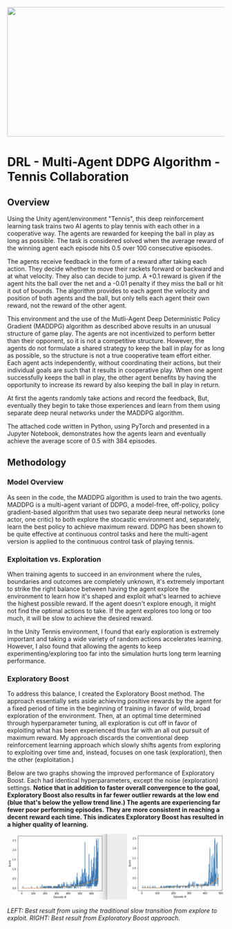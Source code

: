 <img src="https://s3.amazonaws.com/video.udacity-data.com/topher/2018/May/5af7955a_tennis/tennis.png" width="600" height="300">

# DRL - Multi-Agent DDPG Algorithm - Tennis Collaboration

## Overview
Using the Unity agent/environment "Tennis", this deep reinforcement learning task trains two AI agents to play tennis with each other in a cooperative way. The agents are rewarded for keeping the ball in play as long as possible. The task is considered solved when the average reward of the winning agent each episode hits 0.5 over 100 consecutive episodes.

The agents receive feedback in the form of a reward after taking each action. They decide whether to move their rackets forward or backward and at what velocity. They also can decide to jump. A +0.1 reward is given if the agent hits the ball over the net and a -0.01 penalty if they miss the ball or hit it out of bounds. The algorithm provides to each agent the velocity and position of both agents and the ball, but only tells each agent their own reward, not the reward of the other agent.

This environment and the use of the Mutli-Agent Deep Deterministic Policy Gradient (MADDPG) algorithm as described above results in an unusual structure of game play. The agents are not incentivized to perform better than their opponent, so it is not a competitive structure. However, the agents do not formulate a shared strategy to keep the ball in play for as long as possible, so the structure is not a true cooperative team effort either. Each agent acts independently, without coordinating their actions, but their individual goals are such that it results in cooperative play. When one agent successfully keeps the ball in play, the other agent benefits by having the opportunity to increase its reward by also keeping the ball in play in return.

At first the agents randomly take actions and record the feedback, But, eventually they begin to take those experiences and learn from them using separate deep neural networks under the MADDPG algorithm.

The attached code written in Python, using PyTorch and presented in a Jupyter Notebook, demonstrates how the agents learn and eventually achieve the average score of 0.5 with 384 episodes.

## Methodology

### Model Overview
As seen in the code, the MADDPG algorithm is used to train the two agents. MADDPG is a multi-agent variant of DDPG, a model-free, off-policy, policy gradient-based algorithm that uses two separate deep neural networks (one actor, one critic) to both explore the stocastic environment and, separately, learn the best policy to achieve maximum reward. DDPG has been shown to be quite effective at continuous control tasks and here the multi-agent version is applied to the continuous control task of playing tennis.

### Exploitation vs. Exploration

When training agents to succeed in an environment where the rules, boundaries and outcomes are completely unknown, it's extremely important to strike the right balance between having the agent explore the environment to learn how it's shaped and exploit what's learned to achieve the highest possible reward. If the agent doesn't explore enough, it might not find the optimal actions to take. If the agent explores too long or too much, it will be slow to achieve the desired reward. 

In the Unity Tennis environment, I found that early exploration is extremely important and taking a wide variety of random actions accelerates learning. However, I also found that allowing the agents to keep experimenting/exploring too far into the simulation hurts long term learning performance.

### Exploratory Boost

To address this balance, I created the Exploratory Boost method. The approach essentially sets aside achieving positive rewards by the agent for a fixed period of time in the beginning of training in favor of wild, broad exploration of the environment. Then, at an optimal time determined through hyperparameter tuning, all exploration is cut off in favor of exploiting what has been experienced thus far with an all out pursuit of maximum reward. My approach discards the conventional deep reinforcement learning approach which slowly shifts agents from exploring to exploiting over time and, instead, focuses on one task (exploration), then the other (exploitation.)

Below are two graphs showing the improved performance of Exploratory Boost. Each had identical hyperparameters, except the noise (exploration) settings. <strong>Notice that in addition to faster overall convergence to the goal, Exploratory Boost also results in far fewer outlier rewards at the low end (blue that's below the yellow trend line.) The agents are experiencing far fewer poor performing episodes. They are more consistent in reaching a decent reward each time. This indicates Exploratory Boost has resulted in a higher quality of learning.</strong>

<img src="Noise_decay_method_versus_Exploratory_Boost.png">

<i>LEFT: Best result from using the traditional slow transition from explore to exploit. RIGHT: Best result from Exploratory Boost approach.</i>
